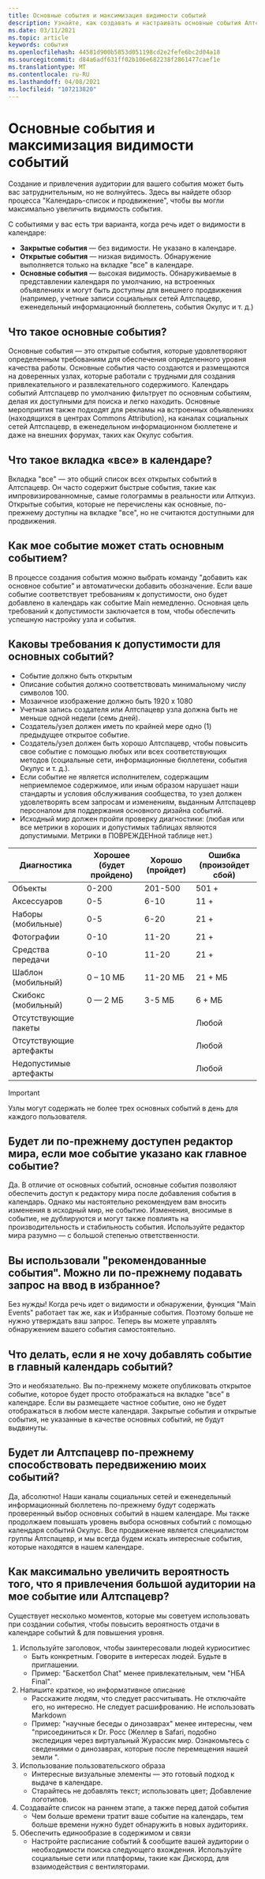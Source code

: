 ```yaml
---
title: Основные события и максимизация видимости событий
description: Узнайте, как создавать и настраивать основные события Алтспацевр, одновременно увеличивая их видимость.
ms.date: 03/11/2021
ms.topic: article
keywords: события
ms.openlocfilehash: 44581d900b5853d051198cd2e2fefe6bc2d04a18
ms.sourcegitcommit: d84a6adf631ff02b106e682238f2861477caef1e
ms.translationtype: MT
ms.contentlocale: ru-RU
ms.lasthandoff: 04/08/2021
ms.locfileid: "107213820"
---
```

# <a name="main-events-and-maximizing-event-visibility"></a>Основные события и максимизация видимости событий

Создание и привлечения аудитории для вашего события может быть вас затруднительным, но не волнуйтесь. Здесь вы найдете обзор процесса "Календарь-список и продвижение", чтобы вы могли максимально увеличить видимость события.

С событиями у вас есть три варианта, когда речь идет о видимости в календаре:

* **Закрытые события** — без видимости. Не указано в календаре.
* **Открытые события** — низкая видимость. Обнаружение выполняется только на вкладке "все" в календаре.
* **Основные события** — высокая видимость. Обнаруживаемые в представлении календаря по умолчанию, на встроенных объявлениях и могут быть доступны для внешнего продвижения (например, учетные записи социальных сетей Алтспацевр, еженедельный информационный бюллетень, события Окулус и т. д.)

## <a name="what-are-main-events"></a>Что такое основные события?

Основные события — это открытые события, которые удовлетворяют определенным требованиям для обеспечения определенного уровня качества работы. Основные события часто создаются и размещаются на доверенных узлах, которые работали с трудными для создания привлекательного и развлекательного содержимого. Календарь событий Алтспацевр по умолчанию фильтрует по основным событиям, делая их доступными для поиска и легко находить. Основные мероприятия также подходят для рекламы на встроенных объявлениях (находящихся в центрах Commons Attribution), на каналах социальных сетей Алтспацевр, в еженедельном информационном бюллетене и даже на внешних форумах, таких как Окулус события.

## <a name="what-is-the-all-tab-of-the-calendar"></a>Что такое вкладка «все» в календаре?

Вкладка "все" — это общий список всех открытых событий в Алтспацевр. Он часто содержит быстрые события, такие как импровизированномные, самые голограммы в реальности или Алткуиз. Открытые события, которые не перечислены как основные, по-прежнему доступны на вкладке "все", но не считаются доступными для продвижения.

## <a name="how-can-my-event-become-a-main-event"></a>Как мое событие может стать основным событием?

В процессе создания события можно выбрать команду "добавить как основное событие" и автоматически добавить обозначение. Если ваше событие соответствует требованиям к допустимости, оно будет добавлено в календарь как событие Main немедленно. Основная цель требований к допустимости заключается в том, чтобы обеспечить успешную настройку узла и события.

## <a name="what-are-the-eligibility-requirements-for-main-events"></a>Каковы требования к допустимости для основных событий?

* Событие должно быть открытым
* Описание события должно соответствовать минимальному числу символов 100.
* Мозаичное изображение должно быть 1920 x 1080
* Учетная запись создателя или Алтспацевр узла должна быть не меньше одной недели (семь дней).
* Создатель/узел должен иметь по крайней мере одно (1) предыдущее открытое событие.
* Создатель/узел должен быть хорошо Алтспацевр, чтобы повысить свое событие с помощью любых или всех соответствующих методов (социальные сети, информационные бюллетени, события Окулус и т. д.).
* Если событие не является исполнителем, содержащим неприемлемое содержимое, или иным образом нарушает наши стандарты и условия обслуживания сообщества, то узел должен удовлетворять всем запросам и изменениям, выданным Алтспацевр персоналом для поддержания основного дизайна событий.
* Исходный мир должен пройти проверку диагностики: (любая или все метрики в хороших и допустимых таблицах являются допустимыми. Метрики в ПОВРЕЖДЕНной таблице нет.)

| Диагностика | Хорошее (будет пройдено) | Хорошо (пройдет) | Ошибка (произойдет сбой) |
|---|---|---|---|
| Объекты | 0-200 | 201-500 | 501 + |
| Аксессуаров | 0-5 | 6-10 | 11 + |
| Наборы (мобильные) | 0-5 | 6-20 | 21 + |
| Фотографии | 0-10 | 11-20 | 21 + |
| Средства передачи | 0-10 | 11-20 | 21 + |
| Шаблон (мобильный) | 0 – 10 МБ | 11-20 МБ | 21 + МБ |
| Скибокс (мобильный) | 0 — 2 МБ | 3-5 МБ | 6 + МБ |
| Отсутствующие пакеты |  |  | Любой |
| Отсутствующие артефакты |  |  | Любой |
| Недопустимые артефакты |  |  | Любой |

> [!IMPORTANT]
> Узлы могут содержать не более трех основных событий в день для каждого пользователя.  

## <a name="will-i-still-have-access-to-the-world-editor-if-my-event-is-listed-as-a-main-event"></a>Будет ли по-прежнему доступен редактор мира, если мое событие указано как главное событие?

Да. В отличие от основных событий, основные события позволяют обеспечить доступ к редактору мира после добавления события в календарь. Однако мы настоятельно рекомендуем вам вносить изменения в исходный мир, не событию. Изменения, вносимые в событие, не дублируются и могут также повлиять на производительность и стабильность события. Используйте редактор мира разумно — с большой степенью ответственности.

## <a name="you-used-to-have-featured-events-can-i-still-request-to-be-featured"></a>Вы использовали "рекомендованные события". Можно ли по-прежнему подавать запрос на ввод в избранное?

Без нужды! Когда речь идет о видимости и обнаружении, функция "Main Events" работает так же, как и Избранные события. Поэтому больше не нужно утверждать ваш запрос. Теперь вы можете управлять обнаружением вашего события самостоятельно.

## <a name="what-if-i-dont-want-to-add-my-event-to-the-main-events-calendar"></a>Что делать, если я не хочу добавлять событие в главный календарь событий?

Это и необязательно. Вы по-прежнему можете опубликовать открытое событие, которое будет просто отображаться на вкладке "все" в календаре. Если вы размещаете частное событие, оно не будет отображаться в любом месте календаря. Закрытые события и открытые события, не указанные в качестве основных событий, не будут выдвинуты.

## <a name="will-altspacevr-still-help-promote-my-events"></a>Будет ли Алтспацевр по-прежнему способствовать передвижению моих событий?

Да, абсолютно! Наши каналы социальных сетей и еженедельный информационный бюллетень по-прежнему будут содержать проверенный выбор основных событий в нашем календаре. Мы также продолжаем повышать уровень выбора основных событий с помощью календаря событий Окулус. Все продвижение является специалистом группы Алтспацевр, и мы всегда будем искать интересные события, которые находятся в нашем календаре.

## <a name="how-can-i-maximize-my-chances-of-attracting-a-large-audience-to-my-event-or-being-promoted-by-altspacevr"></a>Как максимально увеличить вероятность того, что я привлечения большой аудитории на мое событие или Алтспацевр?

Существует несколько моментов, которые мы советуем использовать при создании события, чтобы повысить вероятность отдачи в календаре событий & для повышения уровня.

1. Используйте заголовок, чтобы заинтересовали людей куриоситиес
    * Быть конкретным. Говорите в интересах людей. Будьте в приглашении.
    * Пример: "Баскетбол Chat" менее привлекательным, чем "НБА Final".
2. Напишите краткое, но информативное описание
    * Расскажите людям, что следует рассчитывать. Не отключайте его, но интересно. Не следует расшифрованию. Не использовать Markdown
    * Пример: "научные беседы о динозаврах" менее интересны, чем "присоединиться к Dr. Росс (Желлер в Safari, подобно экспедиция через виртуальный Журассик мир. Ознакомьтесь с сведениями о динозаврах, которые после перемещения нашей земли ".
3. Использование пользовательского образа
    * Интересные визуальные элементы — это готовый подход к выдаче в календаре.
    * Старайтесь не добавлять текст; использовать цвет; Добавление логотипов.
4. Создавайте список на раннем этапе, а также перед датой события
    * Чем больше времени тратит ваше событие на календарь, тем больше времени нужно будет обнаружить в новых аудиториях.
5. Обеспечить единообразие в содержимом и связи
    * Настройте расписание событий & сообщите вашей аудитории о необходимости поиска следующего вхождения. Используйте социальные сети или платформы, такие как Дискорд, для взаимодействия с вентиляторами.
